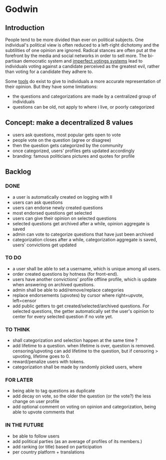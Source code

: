 # Godwin

## Introduction

People tend to be more divided than ever on political subjects. One individual's political view is often reduced to a left-right dichotomy and the subtilities of one opinion are ignored. Radical stances are often put at the forefront by the media and social networks in order to sell more. The bi-partisan democratic system and [imperfect votings systems](https://www.youtube.com/watch?v=tJag3vuG834) lead to individuals voting against a candidate perceived as the greatest evil, rather than voting for a candidate they adhere to.

Some [tools](https://www.reddit.com/r/PoliticalCompass/) do exist to give to individuals a more accurate representation of their opinion. But they have some limitations:
 - the questions and categorizations are made by a centralized group of individuals
 - questions can be old, not apply to where i live, or poorly categorized

## Concept: make a decentralized 8 values
 - users ask questions, most popular gets open to vote
 - people vote on the question (agree or disagree)
 - then the question gets categorized by the community
 - once categorized, users' profiles gets updated accordingly
 - branding: famous politicians pictures and quotes for profile

## Backlog

### DONE
- a user is automatically created on logging with II
- users can ask questions
- users can endorse newly created questions
- most endorsed questions get selected
- users can give their opinion on selected questions
- selected questions get archived after a while, opinion aggregate is saved
- admin can vote to categorize questions that have just been archived
- categorization closes after a while, categorization aggregate is saved, users' convictions get updated

### TO DO
- a user shall be able to set a username, which is unique among all users.
- order created questions by hotness (for front-end).
- users have another convictions' profile offline profile, which is update when answering on archived questions.
- admin shall be able to add/remove/replace categories
- replace endorsements (upvotes) by cursor where right=upvote, left=censor
- add public getters to get created/selected/archived questions. For selected questions, the getter automatically set the user's opinion to center for every selected question if no vote yet. 

### TO THINK
- shall categorization and selection happen at the same time ?
- add lifetime to a question. when lifetime is over, question is removed. censoring/upvoting can add lifetime to the question, but if censoring > upvoting, lifetime goes to 0.
- reward/penalize users with tokens.
- categorization shall be made by randomly picked users, where 

### FOR LATER
- being able to tag questions as duplicate
- add decay on vote, so the older the question (or the vote?) the less change on user profile
- add optional comment on voting on opinion and categorization, being able to upvote comments that

### IN THE FUTURE
 - be able to follow users
 - add political parties (as an average of profiles of its members.)
 - add ranking (or title) based on participation
 - per country platform + translations